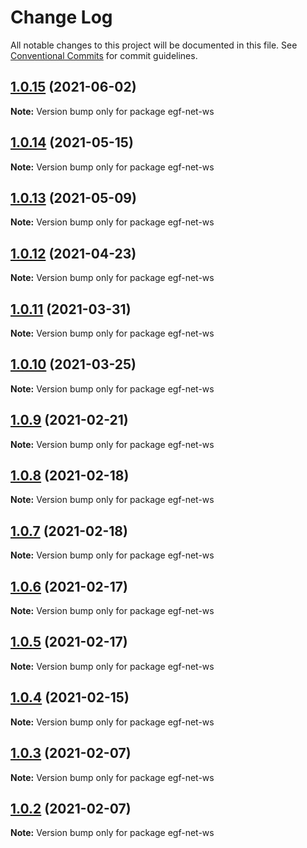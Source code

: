# Change Log

All notable changes to this project will be documented in this file.
See [Conventional Commits](https://conventionalcommits.org) for commit guidelines.

## [1.0.15](https://e.coding.net/AILHC/easy-game-framework/EasyGameFrameworkOpen/compare/egf-net-ws@1.0.14...egf-net-ws@1.0.15) (2021-06-02)

**Note:** Version bump only for package egf-net-ws





## [1.0.14](https://e.coding.net/AILHC/easy-game-framework/EasyGameFrameworkOpen/compare/egf-net-ws@1.0.13...egf-net-ws@1.0.14) (2021-05-15)

**Note:** Version bump only for package egf-net-ws





## [1.0.13](https://e.coding.net/AILHC/easy-game-framework/EasyGameFrameworkOpen/compare/egf-net-ws@1.0.12...egf-net-ws@1.0.13) (2021-05-09)

**Note:** Version bump only for package egf-net-ws





## [1.0.12](https://e.coding.net/AILHC/easy-game-framework/EasyGameFrameworkOpen/compare/egf-net-ws@1.0.11...egf-net-ws@1.0.12) (2021-04-23)

**Note:** Version bump only for package egf-net-ws





## [1.0.11](https://e.coding.net/AILHC/easy-game-framework/EasyGameFrameworkOpen/compare/egf-net-ws@1.0.10...egf-net-ws@1.0.11) (2021-03-31)

**Note:** Version bump only for package egf-net-ws





## [1.0.10](https://e.coding.net/AILHC/easy-game-framework/EasyGameFrameworkOpen/compare/egf-net-ws@1.0.9...egf-net-ws@1.0.10) (2021-03-25)

**Note:** Version bump only for package egf-net-ws





## [1.0.9](https://e.coding.net/AILHC/easy-game-framework/EasyGameFrameworkOpen/compare/egf-net-ws@1.0.8...egf-net-ws@1.0.9) (2021-02-21)

**Note:** Version bump only for package egf-net-ws





## [1.0.8](https://e.coding.net/AILHC/easy-game-framework/EasyGameFrameworkOpen/compare/egf-net-ws@1.0.7...egf-net-ws@1.0.8) (2021-02-18)

**Note:** Version bump only for package egf-net-ws





## [1.0.7](https://e.coding.net/AILHC/easy-game-framework/EasyGameFrameworkOpen/compare/egf-net-ws@1.0.6...egf-net-ws@1.0.7) (2021-02-18)

**Note:** Version bump only for package egf-net-ws





## [1.0.6](https://e.coding.net/AILHC/easy-game-framework/EasyGameFrameworkOpen/compare/egf-net-ws@1.0.5...egf-net-ws@1.0.6) (2021-02-17)

**Note:** Version bump only for package egf-net-ws





## [1.0.5](https://e.coding.net/AILHC/easy-game-framework/EasyGameFrameworkOpen/compare/egf-net-ws@1.0.4...egf-net-ws@1.0.5) (2021-02-17)

**Note:** Version bump only for package egf-net-ws





## [1.0.4](https://e.coding.net/AILHC/easy-game-framework/EasyGameFrameworkOpen/compare/egf-net-ws@1.0.3...egf-net-ws@1.0.4) (2021-02-15)

**Note:** Version bump only for package egf-net-ws





## [1.0.3](https://e.coding.net/AILHC/easy-game-framework/EasyGameFrameworkOpen/compare/egf-net-ws@1.0.2...egf-net-ws@1.0.3) (2021-02-07)

**Note:** Version bump only for package egf-net-ws





## [1.0.2](https://e.coding.net/AILHC/easy-game-framework/EasyGameFrameworkOpen/compare/egf-net-ws@1.0.1...egf-net-ws@1.0.2) (2021-02-07)

**Note:** Version bump only for package egf-net-ws
